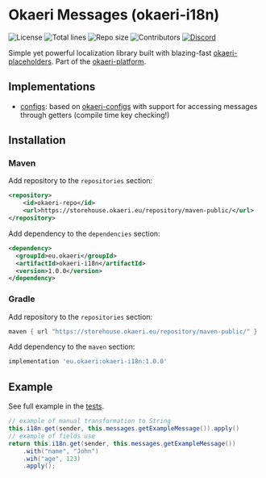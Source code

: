 # Okaeri Messages (okaeri-i18n)

![License](https://img.shields.io/github/license/OkaeriPoland/okaeri-i18n)
![Total lines](https://img.shields.io/tokei/lines/github/OkaeriPoland/okaeri-i18n)
![Repo size](https://img.shields.io/github/repo-size/OkaeriPoland/okaeri-i18n)
![Contributors](https://img.shields.io/github/contributors/OkaeriPoland/okaeri-i18n)
[![Discord](https://img.shields.io/discord/589089838200913930)](https://discord.gg/hASN5eX)

Simple yet powerful localization library built with blazing-fast [okaeri-placeholders](https://github.com/OkaeriPoland/okaeri-placeholders).
Part of the [okaeri-platform](https://github.com/OkaeriPoland/okaeri-platform).

## Implementations
- [configs](https://github.com/OkaeriPoland/okaeri-i18n/tree/master/configs): based on [okaeri-configs](https://github.com/OkaeriPoland/okaeri-configs) with support for accessing messages through getters (compile time key checking!)

## Installation
### Maven
Add repository to the `repositories` section:
```xml
<repository>
    <id>okaeri-repo</id>
    <url>https://storehouse.okaeri.eu/repository/maven-public/</url>
</repository>
```
Add dependency to the `dependencies` section:
```xml
<dependency>
  <groupId>eu.okaeri</groupId>
  <artifactId>okaeri-i18n</artifactId>
  <version>1.0.0</version>
</dependency>
```
### Gradle
Add repository to the `repositories` section:
```groovy
maven { url "https://storehouse.okaeri.eu/repository/maven-public/" }
```
Add dependency to the `maven` section:
```groovy
implementation 'eu.okaeri:okaeri-i18n:1.0.0'
```

## Example

See full example in the [tests](https://github.com/OkaeriPoland/okaeri-i18n/tree/master/configs/src/test/java/eu/okaeri/i18ntest).

```java
// example of manual transformation to String
this.i18n.get(sender, this.messages.getExampleMessage()).apply()
// example of fields use
return this.i18n.get(sender, this.messages.getExampleMessage())
    .with("name", "John")
    .wih("age", 123)
    .apply();
```
